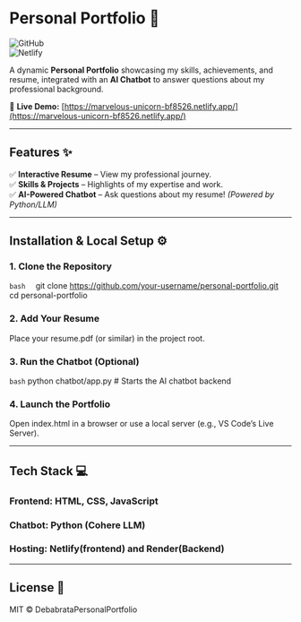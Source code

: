 # **Personal Portfolio** 🚀  

![GitHub](https://img.shields.io/github/license/Debabrata04/PersonalPortfolio?color=blue)  
![Netlify](https://img.shields.io/netlify/your-deploy-id?label=Netlify%20Deployment)  

A dynamic **Personal Portfolio** showcasing my skills, achievements, and resume, integrated with an **AI Chatbot** to answer questions about my professional background.  

🔗 **Live Demo:** [https://marvelous-unicorn-bf8526.netlify.app/](https://marvelous-unicorn-bf8526.netlify.app/)  

---

## **Features** ✨  
✅ **Interactive Resume** – View my professional journey.  
✅ **Skills & Projects** – Highlights of my expertise and work.  
✅ **AI-Powered Chatbot** – Ask questions about my resume! *(Powered by Python/LLM)*  

---

## **Installation & Local Setup** ⚙️  

### **1. Clone the Repository**  
```bash  ```
git clone https://github.com/your-username/personal-portfolio.git  
cd personal-portfolio  

### **2. Add Your Resume**
Place your resume.pdf (or similar) in the project root.

### **3. Run the Chatbot (Optional)**
```bash```
python chatbot/app.py  # Starts the AI chatbot backend  

### **4. Launch the Portfolio**
Open index.html in a browser or use a local server (e.g., VS Code’s Live Server).

---

## **Tech Stack** 💻
### Frontend: HTML, CSS, JavaScript
### Chatbot: Python (Cohere LLM)
### Hosting: Netlify(frontend) and Render(Backend)

---

## License 📄
MIT © DebabrataPersonalPortfolio
